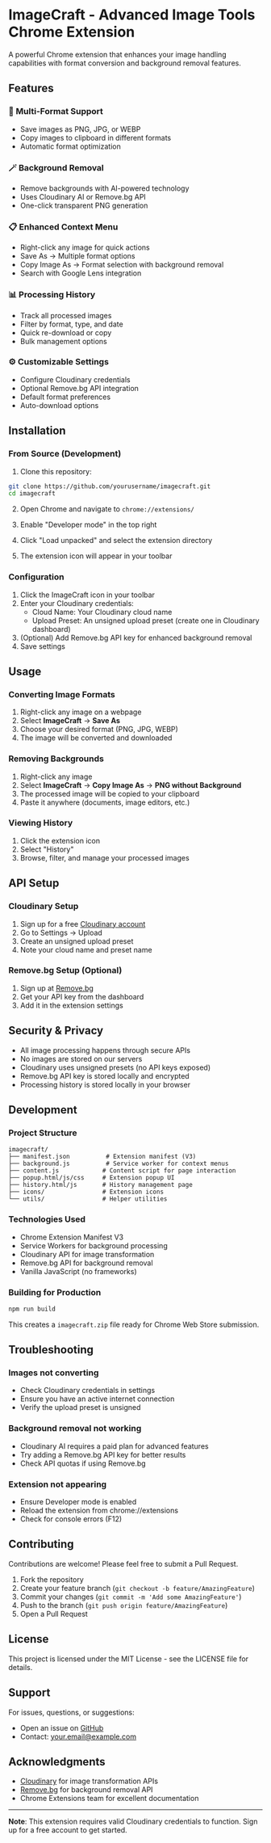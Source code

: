 # ImageCraft - Advanced Image Tools Chrome Extension

A powerful Chrome extension that enhances your image handling capabilities with format conversion and background removal features.

## Features

### 🎨 Multi-Format Support

- Save images as PNG, JPG, or WEBP
- Copy images to clipboard in different formats
- Automatic format optimization

### 🪄 Background Removal

- Remove backgrounds with AI-powered technology
- Uses Cloudinary AI or Remove.bg API
- One-click transparent PNG generation

### 📋 Enhanced Context Menu

- Right-click any image for quick actions
- Save As → Multiple format options
- Copy Image As → Format selection with background removal
- Search with Google Lens integration

### 📊 Processing History

- Track all processed images
- Filter by format, type, and date
- Quick re-download or copy
- Bulk management options

### ⚙️ Customizable Settings

- Configure Cloudinary credentials
- Optional Remove.bg API integration
- Default format preferences
- Auto-download options

## Installation

### From Source (Development)

1. Clone this repository:

```bash
git clone https://github.com/yourusername/imagecraft.git
cd imagecraft
```

2. Open Chrome and navigate to `chrome://extensions/`

3. Enable "Developer mode" in the top right

4. Click "Load unpacked" and select the extension directory

5. The extension icon will appear in your toolbar

### Configuration

1. Click the ImageCraft icon in your toolbar
2. Enter your Cloudinary credentials:
   - Cloud Name: Your Cloudinary cloud name
   - Upload Preset: An unsigned upload preset (create one in Cloudinary dashboard)
3. (Optional) Add Remove.bg API key for enhanced background removal
4. Save settings

## Usage

### Converting Image Formats

1. Right-click any image on a webpage
2. Select **ImageCraft** → **Save As**
3. Choose your desired format (PNG, JPG, WEBP)
4. The image will be converted and downloaded

### Removing Backgrounds

1. Right-click any image
2. Select **ImageCraft** → **Copy Image As** → **PNG without Background**
3. The processed image will be copied to your clipboard
4. Paste it anywhere (documents, image editors, etc.)

### Viewing History

1. Click the extension icon
2. Select "History"
3. Browse, filter, and manage your processed images

## API Setup

### Cloudinary Setup

1. Sign up for a free [Cloudinary account](https://cloudinary.com)
2. Go to Settings → Upload
3. Create an unsigned upload preset
4. Note your cloud name and preset name

### Remove.bg Setup (Optional)

1. Sign up at [Remove.bg](https://remove.bg)
2. Get your API key from the dashboard
3. Add it in the extension settings

## Security & Privacy

- All image processing happens through secure APIs
- No images are stored on our servers
- Cloudinary uses unsigned presets (no API keys exposed)
- Remove.bg API key is stored locally and encrypted
- Processing history is stored locally in your browser

## Development

### Project Structure

```
imagecraft/
├── manifest.json          # Extension manifest (V3)
├── background.js          # Service worker for context menus
├── content.js            # Content script for page interaction
├── popup.html/js/css     # Extension popup UI
├── history.html/js       # History management page
├── icons/                # Extension icons
└── utils/                # Helper utilities
```

### Technologies Used

- Chrome Extension Manifest V3
- Service Workers for background processing
- Cloudinary API for image transformation
- Remove.bg API for background removal
- Vanilla JavaScript (no frameworks)

### Building for Production

```bash
npm run build
```

This creates a `imagecraft.zip` file ready for Chrome Web Store submission.

## Troubleshooting

### Images not converting

- Check Cloudinary credentials in settings
- Ensure you have an active internet connection
- Verify the upload preset is unsigned

### Background removal not working

- Cloudinary AI requires a paid plan for advanced features
- Try adding a Remove.bg API key for better results
- Check API quotas if using Remove.bg

### Extension not appearing

- Ensure Developer mode is enabled
- Reload the extension from chrome://extensions
- Check for console errors (F12)

## Contributing

Contributions are welcome! Please feel free to submit a Pull Request.

1. Fork the repository
2. Create your feature branch (`git checkout -b feature/AmazingFeature`)
3. Commit your changes (`git commit -m 'Add some AmazingFeature'`)
4. Push to the branch (`git push origin feature/AmazingFeature`)
5. Open a Pull Request

## License

This project is licensed under the MIT License - see the LICENSE file for details.

## Support

For issues, questions, or suggestions:

- Open an issue on [GitHub](https://github.com/yourusername/imagecraft/issues)
- Contact: your.email@example.com

## Acknowledgments

- [Cloudinary](https://cloudinary.com) for image transformation APIs
- [Remove.bg](https://remove.bg) for background removal API
- Chrome Extensions team for excellent documentation

---

**Note**: This extension requires valid Cloudinary credentials to function. Sign up for a free account to get started.
